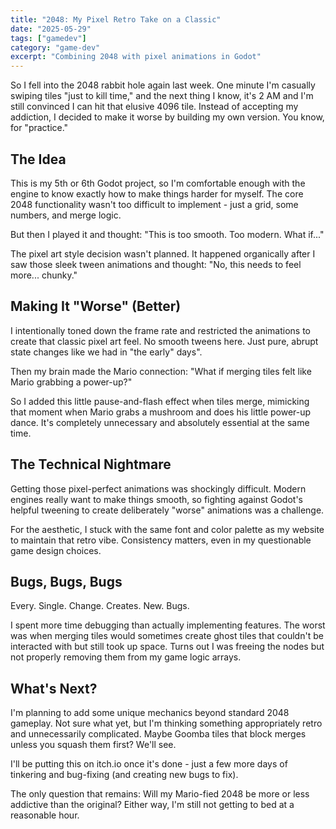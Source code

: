 ```yaml
---
title: "2048: My Pixel Retro Take on a Classic"
date: "2025-05-29"
tags: ["gamedev"]
category: "game-dev"
excerpt: "Combining 2048 with pixel animations in Godot"
---
```


So I fell into the 2048 rabbit hole again last week. One minute I'm casually swiping tiles "just to kill time," and the next thing I know, it's 2 AM and I'm still convinced I can hit that elusive 4096 tile. Instead of accepting my addiction, I decided to make it worse by building my own version. You know, for "practice."

## The Idea

This is my 5th or 6th Godot project, so I'm comfortable enough with the engine to know exactly how to make things harder for myself. The core 2048 functionality wasn't too difficult to implement - just a grid, some numbers, and merge logic.

But then I played it and thought: "This is too smooth. Too modern. What if..."

The pixel art style decision wasn't planned. It happened organically after I saw those sleek tween animations and thought: "No, this needs to feel more... chunky."

## Making It "Worse" (Better)

I intentionally toned down the frame rate and restricted the animations to create that classic pixel art feel. No smooth tweens here. Just pure, abrupt state changes like we had in "the early" days".

Then my brain made the Mario connection: "What if merging tiles felt like Mario grabbing a power-up?"

So I added this little pause-and-flash effect when tiles merge, mimicking that moment when Mario grabs a mushroom and does his little power-up dance. It's completely unnecessary and absolutely essential at the same time.

## The Technical Nightmare

Getting those pixel-perfect animations was shockingly difficult. Modern engines really want to make things smooth, so fighting against Godot's helpful tweening to create deliberately "worse" animations was a challenge.

For the aesthetic, I stuck with the same font and color palette as my website to maintain that retro vibe. Consistency matters, even in my questionable game design choices.

## Bugs, Bugs, Bugs

Every. Single. Change. Creates. New. Bugs.

I spent more time debugging than actually implementing features. The worst was when merging tiles would sometimes create ghost tiles that couldn't be interacted with but still took up space. Turns out I was freeing the nodes but not properly removing them from my game logic arrays.

## What's Next?

I'm planning to add some unique mechanics beyond standard 2048 gameplay. Not sure what yet, but I'm thinking something appropriately retro and unnecessarily complicated. Maybe Goomba tiles that block merges unless you squash them first? We'll see.

I'll be putting this on itch.io once it's done - just a few more days of tinkering and bug-fixing (and creating new bugs to fix).

The only question that remains: Will my Mario-fied 2048 be more or less addictive than the original? Either way, I'm still not getting to bed at a reasonable hour.